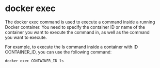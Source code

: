 # docker exec

The docker exec command is used to execute a command inside a running Docker container. You need to specify the container ID or name of the container you want to execute the command in, as well as the command you want to execute.

For example, to execute the ls command inside a container with ID CONTAINER_ID, you can use the following command:

```cmd
docker exec CONTAINER_ID ls
```
